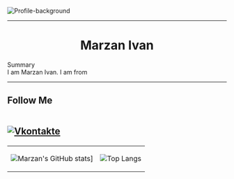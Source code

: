 
![Profile-background](https://user-images.githubusercontent.com/87321166/213821475-48af1de4-f155-4078-befc-f5909b4d1e84.jpg)
<hr>
<h1 align="center">Marzan Ivan</h1>
Summary<br>
I am Marzan Ivan. I am from 
<hr>
<h2>Follow Me
<br>
<br>

[![Vkontakte](https://img.shields.io/badge/-Vkontakte-090909?style=for-the-badge&logo=Vk&logoColor=4F7DB3)](https://vk.com/id345515444)



</h2>

<table>
<tr>
    <td>
        
![Marzan's GitHub stats](https://github-readme-stats.vercel.app/api?username=MarzanIvan)]
  </td>

 <td>
        
![Top Langs](https://github-readme-stats.vercel.app/api/top-langs/?username=MarzanIvan&exclude_repo=github-readme-stats,anuraghazra.github.io)
  </td>
</tr>
</table>
